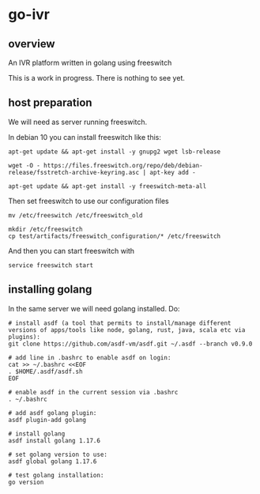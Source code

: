 # go-ivr


## overview
An IVR platform written in golang using freeswitch

This is a work in progress. There is nothing to see yet.


## host preparation
We will need as server running freeswitch.

In debian 10 you can install freeswitch like this:
```
apt-get update && apt-get install -y gnupg2 wget lsb-release

wget -O - https://files.freeswitch.org/repo/deb/debian-release/fsstretch-archive-keyring.asc | apt-key add -

apt-get update && apt-get install -y freeswitch-meta-all
```

Then set freeswitch to use our configuration files
```
mv /etc/freeswitch /etc/freeswitch_old

mkdir /etc/freeswitch
cp test/artifacts/freeswitch_configuration/* /etc/freeswitch
```

And then you can start freeswitch with
```
service freeswitch start
```

## installing golang
In the same server we will need golang installed. Do:
```
# install asdf (a tool that permits to install/manage different versions of apps/tools like node, golang, rust, java, scala etc via plugins):
git clone https://github.com/asdf-vm/asdf.git ~/.asdf --branch v0.9.0

# add line in .bashrc to enable asdf on login:
cat >> ~/.bashrc <<EOF
. $HOME/.asdf/asdf.sh
EOF

# enable asdf in the current session via .bashrc
. ~/.bashrc

# add asdf golang plugin:
asdf plugin-add golang

# install golang
asdf install golang 1.17.6

# set golang version to use:
asdf global golang 1.17.6

# test golang installation:
go version
```

